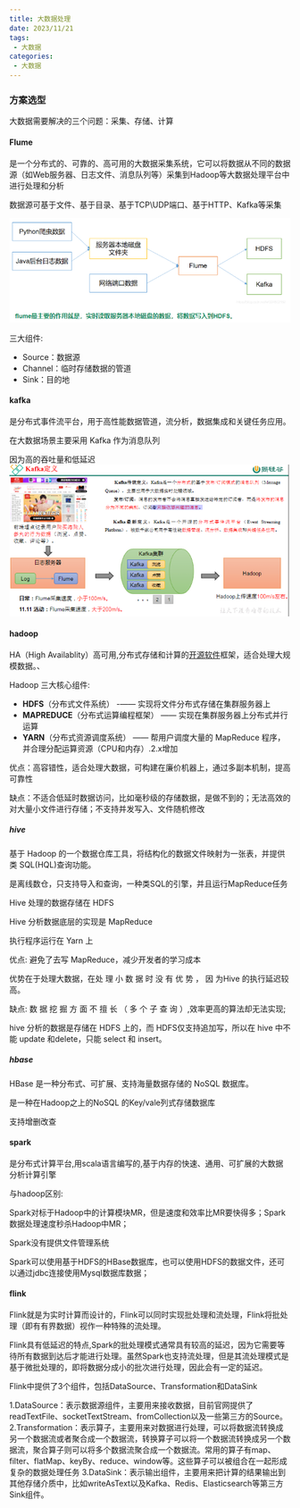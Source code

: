 ```yaml
---
title: 大数据处理
date: 2023/11/21
tags:
 - 大数据
categories:
 - 大数据
---
```


###  方案选型

大数据需要解决的三个问题：采集、存储、计算

#### Flume

是一个分布式的、可靠的、高可用的大数据采集系统，它可以将数据从不同的数据源（如Web服务器、日志文件、消息队列等）采集到Hadoop等大数据处理平台中进行处理和分析

数据源可基于文件、基于目录、基于TCP\UDP端口、基于HTTP、Kafka等采集 

![image-20231115133153079](./大数据处理.assets/image-20231115133153079.png)

三大组件:

- Source：数据源
- Channel：临时存储数据的管道
- Sink：目的地

#### kafka

是分布式事件流平台，用于高性能数据管道，流分析，数据集成和关键任务应用。

在大数据场景主要采用 Kafka 作为消息队列

因为高的吞吐量和低延迟
![image-20231115133153079](./大数据处理.assets/image-20231107134256121.png) 

#### hadoop  

HA（High Availablity）高可用,分布式存储和计算的[开源软件](https://so.csdn.net/so/search?q=开源软件&spm=1001.2101.3001.7020)框架，适合处理大规模数据。、

Hadoop 三大核心组件:

- **HDFS**（分布式文件系统） -—— 实现将文件分布式存储在集群服务器上
- **MAPREDUCE**（分布式运算编程框架） —— 实现在集群服务器上分布式并行运算
- **YARN**（分布式资源调度系统） —— 帮用户调度大量的 MapReduce 程序，并合理分配运算资源（CPU和内存）.2.x增加

优点：高容错性，适合处理大数据，可构建在廉价机器上，通过多副本机制，提高可靠性

缺点：不适合低延时数据访问，比如毫秒级的存储数据，是做不到的；无法高效的对大量小文件进行存储；不支持并发写入、文件随机修改

##### hive

基于 Hadoop 的一个数据仓库工具，将结构化的数据文件映射为一张表，并提供类 SQL(HQL)查询功能。

是离线数仓，只支持导入和查询，一种类SQL的引擎，并且运行MapReduce任务

Hive 处理的数据存储在 HDFS

Hive 分析数据底层的实现是 MapReduce

执行程序运行在 Yarn 上

优点: 避免了去写 MapReduce，减少开发者的学习成本

优势在于处理大数据，在处 理 小 数 据 时 没 有 优 势 ， 因 为Hive 的执行延迟较高。

缺点: 数 据 挖 掘 方 面 不 擅 长 （ 多 个 子 查 询 ）,效率更高的算法却无法实现;

hive 分析的数据是存储在 HDFS 上的，而 HDFS仅支持追加写，所以在 hive 中不能 update 和delete，只能 select 和 insert。

##### hbase

HBase 是一种分布式、可扩展、支持海量数据存储的 NoSQL 数据库。

是一种在Hadoop之上的NoSQL 的Key/vale列式存储数据库

支持增删改查

#### spark 

是分布式计算平台,用scala语言编写的,基于内存的快速、通用、可扩展的大数据分析计算引擎



与hadoop区别:

Spark对标于Hadoop中的计算模块MR，但是速度和效率比MR要快得多；Spark数据处理速度秒杀Hadoop中MR；

Spark没有提供文件管理系统

Spark可以使用基于HDFS的HBase数据库，也可以使用HDFS的数据文件，还可以通过jdbc连接使用Mysql数据库数据； 

#### flink

Flink就是为实时计算而设计的，Flink可以同时实现批处理和流处理，Flink将批处理（即有有界数据）视作一种特殊的流处理。

Flink具有低延迟的特点,Spark的批处理模式通常具有较高的延迟，因为它需要等待所有数据到达后才能进行处理。虽然Spark也支持流处理，但是其流处理模式是基于微批处理的，即将数据分成小的批次进行处理，因此会有一定的延迟。



Flink中提供了3个组件，包括DataSource、Transformation和DataSink

1.DataSource：表示数据源组件，主要用来接收数据，目前官网提供了readTextFile、socketTextStream、fromCollection以及一些第三方的Source。
2.Transformation：表示算子，主要用来对数据进行处理，可以将数据流转换成另一个数据流或者聚合成一个数据流，转换算子可以将一个数据流转换成另一个数据流，聚合算子则可以将多个数据流聚合成一个数据流。常用的算子有map、filter、flatMap、keyBy、reduce、window等。这些算子可以被组合在一起形成复杂的数据处理任务
3.DataSink：表示输出组件，主要用来把计算的结果输出到其他存储介质中，比如writeAsText以及Kafka、Redis、Elasticsearch等第三方Sink组件。
